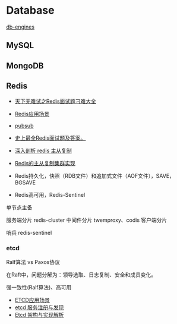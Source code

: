 # Database

[db-engines](https://db-engines.com/en/)

## MySQL

## MongoDB

## Redis

* [天下无难试之Redis面试题刁难大全](https://zhuanlan.zhihu.com/p/32540678)
* [Redis应用场景](https://www.scienjus.com/redis-use-case/)
* [pubsub](http://redisbook.readthedocs.io/en/latest/feature/pubsub.html)
* [史上最全Redis面试题及答案。](https://www.jianshu.com/p/85d55f2ffd0a)
* [深入剖析 redis 主从复制](http://daoluan.net/linux/学习总结/网络编程/2014/04/22/decode-redis-replication.html)
* [Redis的主从复制集群实现](https://blog.csdn.net/qq_27754983/article/details/78007438)

* Redis持久化，快照（RDB文件）和追加式文件（AOF文件），SAVE，BGSAVE
* Redis高可用，Redis-Sentinel

单节点主备

服务端分片 redis-cluster
中间件分片 twemproxy、codis
客户端分片 

哨兵 redis-sentinel

### etcd

Ralf算法 vs Paxos协议

在Raft中，问题分解为：领导选取、日志复制、安全和成员变化。

强一致性(Ralf算法)、高可用

* [ETCD应用场景](https://tonydeng.github.io/2015/10/19/etcd-application-scenarios/)
* [etcd 服务注册与发现](http://ralphbupt.github.io/2017/05/04/etcd-服务注册与发现/)
* [Etcd 架构与实现解析](http://jolestar.com/etcd-architecture/)
